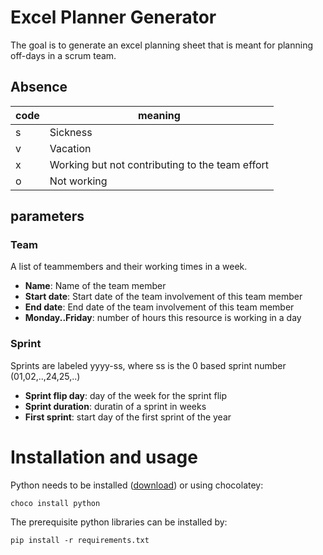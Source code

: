 # Excel Planner Generator

The goal is to generate an excel planning sheet that is meant for planning off-days in a scrum team.

## Absence
code|meaning
---|---
s|Sickness
v|Vacation
x|Working but not contributing to the team effort
o|Not working

## parameters
### Team
A list of teammembers and their working times in a week.

- **Name**: Name of the team member
- **Start date**: Start date of the team involvement of this team member
- **End date**: End date of the team involvement of this team member
- **Monday..Friday**: number of hours this resource is working in a day

### Sprint
Sprints are labeled yyyy-ss, where ss is the 0 based sprint number (01,02,..,24,25,..)

- **Sprint flip day**: day of the week for the sprint flip
- **Sprint duration**: duratin of a sprint in weeks
- **First sprint**: start day of the first sprint of the year

# Installation and usage

Python needs to be installed ([download](https://www.python.org/downloads/))
or using chocolatey:
``` 
choco install python
```

The prerequisite python libraries can be installed by:
``` 
pip install -r requirements.txt
```

